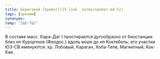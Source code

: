```yaml
---
title: Береговой [Хребет]({% link _terms/хребет.md %})
tags: [ороним]
synonyms:
temp: "[&Е-7&]"
---
```


В составе масс. Кара-Даг I простирается дугообразно от биостанции близ нп
Курортное (Феодос.) вдоль моря до нп Коктебель; его участки ЮЗ-СВ именуются: хр.
Лобовый, Карагач, Хоба-Тепе, Магнитный, Кок-Кая.

